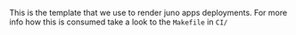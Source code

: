 This is the template that we use to render juno apps deployments. For more info how this is consumed take a look to the `Makefile` in `CI/`
